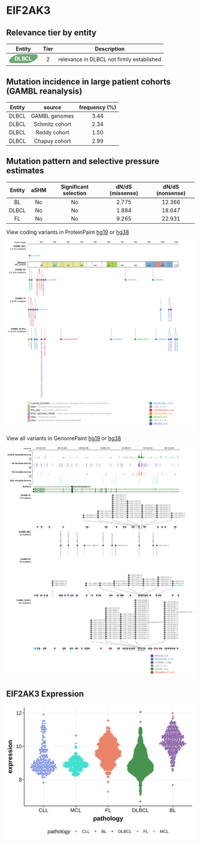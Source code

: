 # EIF2AK3

## Relevance tier by entity

|Entity|Tier|Description                              |
|:------:|:----:|-----------------------------------------|
|![DLBCL](images/icons/DLBCL_tier2.png) |2   |relevance in DLBCL not firmly established|

## Mutation incidence in large patient cohorts (GAMBL reanalysis)

|Entity|source        |frequency (%)|
|:------:|:--------------:|:-------------:|
|DLBCL |GAMBL genomes |3.44         |
|DLBCL |Schmitz cohort|2.34         |
|DLBCL |Reddy cohort  |1.50         |
|DLBCL |Chapuy cohort |2.99         |

## Mutation pattern and selective pressure estimates

|Entity|aSHM|Significant selection|dN/dS (missense)|dN/dS (nonsense)|
|:------:|:----:|:---------------------:|:----------------:|:----------------:|
|BL    |No  |No                   |2.775           |12.366          |
|DLBCL |No  |No                   |1.884           |18.647          |
|FL    |No  |No                   |9.265           |22.931          |



View coding variants in ProteinPaint [hg19](https://morinlab.github.io/LLMPP/GAMBL/EIF2AK3_protein.html)  or [hg38](https://morinlab.github.io/LLMPP/GAMBL/EIF2AK3_protein_hg38.html)

![image](images/proteinpaint/EIF2AK3_NM_004836.svg)

View all variants in GenomePaint [hg19](https://morinlab.github.io/LLMPP/GAMBL/EIF2AK3.html)  or [hg38](https://morinlab.github.io/LLMPP/GAMBL/EIF2AK3_hg38.html)

![image](images/proteinpaint/EIF2AK3.svg)
## EIF2AK3 Expression
![image](images/gene_expression/EIF2AK3_by_pathology.svg)
<!-- ORIGIN: Unknown -->
